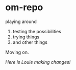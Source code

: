 # om-repo
playing around
1. testing the possibilities
2. trying things
3. and other things

Moving on.

_Here is Louie making changes!_
